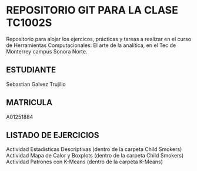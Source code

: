 # REPOSITORIO GIT PARA LA CLASE TC1002S
Repositorio para alojar los ejercicos, prácticas y tareas a realizar 
en el curso de Herramientas Computacionales: El arte de la analítica,
en el Tec de Monterrey campus Sonora Norte.
## ESTUDIANTE 
Sebastian Galvez Trujillo

## MATRICULA
A01251884

## LISTADO DE EJERCICIOS
Actividad Estadisticas Descriptivas (dentro de la carpeta Child Smokers)
Actividad Mapa de Calor y Boxplots (dentro de la carpeta Child Smokers)
Actividad Patrones con K-Means (dentro de la carpeta K-Means)

